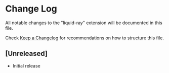 # Change Log

All notable changes to the "liquid-ray" extension will be documented in this file.

Check [Keep a Changelog](http://keepachangelog.com/) for recommendations on how to structure this file.

## [Unreleased]

- Initial release
